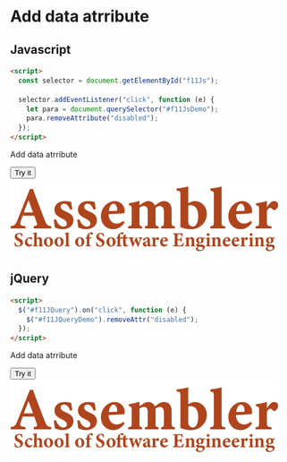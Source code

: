 # Add data atrribute

## Javascript

```html
<script>
  const selector = document.getElementById("f11Js");

  selector.addEventListener("click", function (e) {
    let para = document.querySelector("#f11JsDemo");
    para.removeAttribute("disabled");
  });
</script>
```

Add data atrribute

<button id="f12Js">Try it</button>
<img id="f12Js" src = "./assets/img/assembler.png"></img>

## jQuery

```html
<script>
  $("#f11JQuery").on("click", function (e) {
    $("#f11JQueryDemo").removeAttr("disabled");
  });
</script>
```

Add data atrribute

<button id="f12JQuery">Try it</button>
<img id="f12JQueryDemo" src = "./assets/img/assembler.png"></img>
